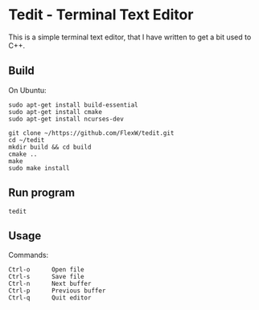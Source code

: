 # Tedit - Terminal Text Editor 

This is a simple terminal text editor, that I have written to get a bit used to C++.

## Build
On Ubuntu:
```
sudo apt-get install build-essential
sudo apt-get install cmake
sudo apt-get install ncurses-dev

git clone ~/https://github.com/FlexW/tedit.git
cd ~/tedit
mkdir build && cd build
cmake ..
make
sudo make install
```

## Run program
```
tedit
```

## Usage
Commands:
```
Ctrl-o      Open file
Ctrl-s      Save file
Ctrl-n      Next buffer
Ctrl-p      Previous buffer
Ctrl-q      Quit editor
```